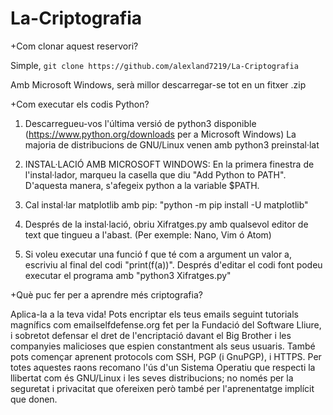 # La-Criptografia
+Com clonar aquest reservori?

Simple, `git clone https://github.com/alexland7219/La-Criptografia`

Amb Microsoft Windows, serà millor descarregar-se tot en un fitxer .zip

+Com executar els codis Python?

1. Descarregueu-vos l'última versió de python3 disponible (https://www.python.org/downloads per a Microsoft Windows)
   La majoria de distribucions de GNU/Linux venen amb python3 preinstal·lat

2. INSTAL·LACIÓ AMB MICROSOFT WINDOWS: 
En la primera finestra de l'instal·lador, marqueu la casella que
diu "Add Python to PATH". D'aquesta manera, s'afegeix python a la variable $PATH.

3. Cal instal·lar matplotlib amb pip: "python -m pip install -U matplotlib"

3. Després de la instal·lació, obriu Xifratges.py amb qualsevol editor de text
   que tingueu a l'abast. (Per exemple: Nano, Vim ó Atom)

4. Si voleu executar una funció f que té com a argument un valor a,
   escriviu al final del codi "print(f(a))". Després d'editar el codi font
   podeu executar el programa amb "python3 Xifratges.py"

+Què puc fer per a aprendre més criptografia?

Aplica-la a la teva vida! Pots encriptar els teus emails seguint tutorials magnífics com emailselfdefense.org fet per la Fundació del Software Lliure, i sobretot defensar el dret de l'encriptació davant el Big Brother i les companyies malicioses que espien constantment als seus usuaris. També pots començar aprenent protocols com SSH, PGP (i GnuPGP), i HTTPS. Per totes aquestes raons recomano l'ús d'un Sistema Operatiu que respecti la llibertat com és GNU/Linux i les seves distribucions; no només per la seguretat i privacitat que ofereixen però també per l'aprenentatge implícit que donen.
